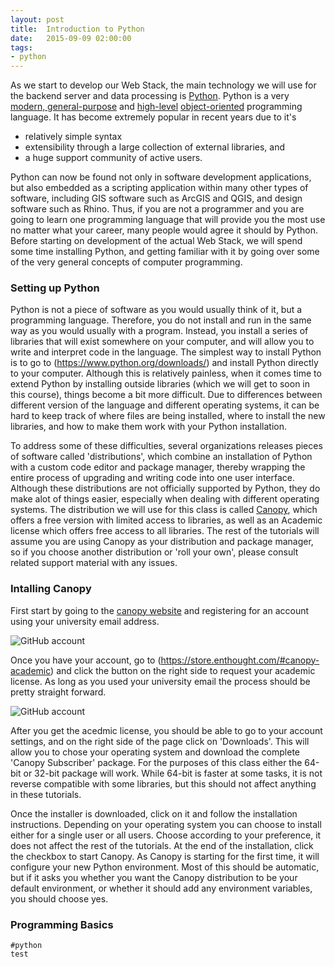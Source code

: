 ```yaml
---
layout: post
title:  Introduction to Python
date:   2015-09-09 02:00:00
tags:
- python
---
```


As we start to develop our Web Stack, the main technology we will use for the backend server and data processing is [Python](https://www.python.org/). Python is a very [modern, general-purpose](https://en.wikipedia.org/wiki/Python_(programming_language)) and [high-level](https://en.wikipedia.org/wiki/High-level_programming_language) [object-oriented](https://en.wikipedia.org/wiki/Object-oriented_programming) programming language. It has become extremely popular in recent years due to it's 

- relatively simple syntax
- extensibility through a large collection of external libraries, and 
- a huge support community of active users. 

Python can now be found not only in software development applications, but also embedded as a scripting application within many other types of software, including GIS software such as ArcGIS and QGIS, and design software such as Rhino. Thus, if you are not a programmer and you are going to learn one programming language that will provide you the most use no matter what your career, many people would agree it should by Python. Before starting on development of the actual Web Stack, we will spend some time installing Python, and getting familiar with it by going over some of the very general concepts of computer programming.

### Setting up Python

Python is not a piece of software as you would usually think of it, but a programming language. Therefore, you do not install and run in the same way as you would usually with a program. Instead, you install a series of libraries that will exist somewhere on your computer, and will allow you to write and interpret code in the language. The simplest way to install Python is to go to (https://www.python.org/downloads/) and install Python directly to your computer. Although this is relatively painless, when it comes time to extend Python by installing outside libraries (which we will get to soon in this course), things become a bit more difficult. Due to differences between different version of the language and different operating systems, it can be hard to keep track of where files are being installed, where to install the new libraries, and how to make them work with your Python installation.

To address some of these difficulties, several organizations releases pieces of software called 'distributions', which combine an installation of Python with a custom code editor and package manager, thereby wrapping the entire process of upgrading and writing code into one user interface. Although these distributions are not officially supported by Python, they do make alot of things easier, especially when dealing with different operating systems. The distribution we will use for this class is called [Canopy](https://www.enthought.com/products/canopy/), which offers a free version with limited access to libraries, as well as an Academic license which offers free access to all libraries. The rest of the tutorials will assume you are using Canopy as your distribution and package manager, so if you choose another distribution or 'roll your own', please consult related support material with any issues.

### Intalling Canopy

First start by going to the [canopy website](https://www.enthought.com/products/canopy/) and registering for an account using your university email address.

![GitHub account](/dmc/images/canopy01.png)

Once you have your account, go to (https://store.enthought.com/#canopy-academic) and click the button on the right side to request your academic license. As long as you used your university email the process should be pretty straight forward.

![GitHub account](/dmc/images/canopy02.png)

After you get the acedmic license, you should be able to go to your account settings, and on the right side of the page click on 'Downloads'. This will allow you to chose your operating system and download the complete 'Canopy Subscriber' package. For the purposes of this class either the 64-bit or 32-bit package will work. While 64-bit is faster at some tasks, it is not reverse compatible with some libraries, but this should not affect anything in these tutorials.

Once the installer is downloaded, click on it and follow the installation instructions. Depending on your operating system you can choose to install either for a single user or all users. Choose according to your preference, it does not affect the rest of the tutorials. At the end of the installation, click the checkbox to start Canopy. As Canopy is starting for the first time, it will configure your new Python environment. Most of this should be automatic, but if it asks you whether you want the Canopy distribution to be your default environment, or whether it should add any environment variables, you should choose yes.



### Programming Basics





```
#python
test
```
